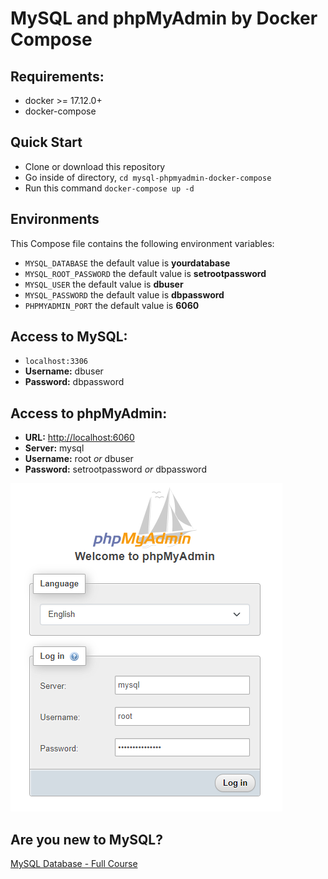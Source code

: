  # MySQL and phpMyAdmin by Docker Compose

## Requirements:
* docker >= 17.12.0+
* docker-compose

## Quick Start
* Clone or download this repository
* Go inside of directory,  `cd mysql-phpmyadmin-docker-compose`
* Run this command `docker-compose up -d`


## Environments
This Compose file contains the following environment variables:

* `MYSQL_DATABASE` the default value is **yourdatabase**
* `MYSQL_ROOT_PASSWORD` the default value is **setrootpassword**
* `MYSQL_USER` the default value is **dbuser**
* `MYSQL_PASSWORD` the default value is **dbpassword**
* `PHPMYADMIN_PORT` the default value is **6060**

## Access to MySQL: 
* `localhost:3306`
* **Username:** dbuser 
* **Password:** dbpassword 

## Access to phpMyAdmin: 
* **URL:** [http://localhost:6060](http://localhost:6060)
* **Server:** mysql 
* **Username:** root _or_ dbuser
* **Password:** setrootpassword _or_ dbpassword

![Alt text](login.png)

## Are you new to MySQL?

[MySQL Database - Full Course](https://www.youtube.com/watch?v=ER8oKX5myE0)